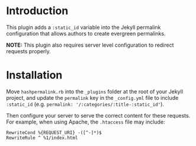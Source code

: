 # Introduction

This plugin adds a `:static_id` variable into the Jekyll permalink configuration that allows authors to create evergreen permalinks.

**NOTE:** This plugin also requires server level configuration to redirect requests properly.

# Installation

Move `hashpermalink.rb` into the `_plugins` folder at the root of your Jekyll project, and update the `permalink` key in the `_config.yml` file to include `:static_id` (e.g. `permalink: '/:categories/:title-:static_id'`).

Then configure your server to serve the correct content for these requests. For example, when using Apache, the `.htaccess` file may include:

```
RewriteCond %{REQUEST_URI} -([^-]*)$
RewriteRule ^ %1/index.html
```

